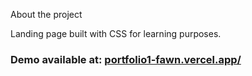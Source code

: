  About the project

Landing page built with CSS for learning purposes. 

### Demo available at: [portfolio1-fawn.vercel.app/](https://portfolio1-fawn.vercel.app/)